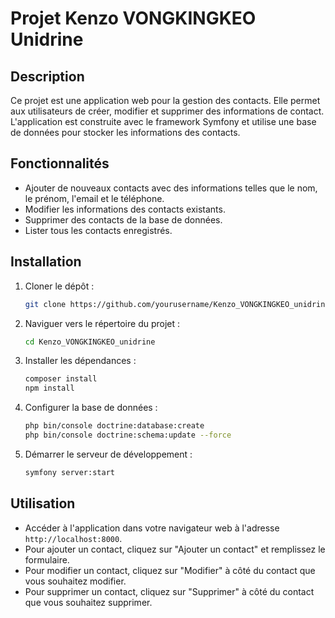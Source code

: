 # Projet Kenzo VONGKINGKEO Unidrine

## Description

Ce projet est une application web pour la gestion des contacts. Elle permet aux utilisateurs de créer, modifier et supprimer des informations de contact. L'application est construite avec le framework Symfony et utilise une base de données pour stocker les informations des contacts.

## Fonctionnalités

- Ajouter de nouveaux contacts avec des informations telles que le nom, le prénom, l'email et le téléphone.
- Modifier les informations des contacts existants.
- Supprimer des contacts de la base de données.
- Lister tous les contacts enregistrés.

## Installation

1. Cloner le dépôt :
   ```bash
   git clone https://github.com/yourusername/Kenzo_VONGKINGKEO_unidrine.git
   ```
2. Naviguer vers le répertoire du projet :
   ```bash
   cd Kenzo_VONGKINGKEO_unidrine
   ```
3. Installer les dépendances :
   ```bash
   composer install
   npm install
   ```
4. Configurer la base de données :
   ```bash
   php bin/console doctrine:database:create
   php bin/console doctrine:schema:update --force
   ```
5. Démarrer le serveur de développement :
   ```bash
   symfony server:start
   ```

## Utilisation

- Accéder à l'application dans votre navigateur web à l'adresse `http://localhost:8000`.
- Pour ajouter un contact, cliquez sur "Ajouter un contact" et remplissez le formulaire.
- Pour modifier un contact, cliquez sur "Modifier" à côté du contact que vous souhaitez modifier.
- Pour supprimer un contact, cliquez sur "Supprimer" à côté du contact que vous souhaitez supprimer.

